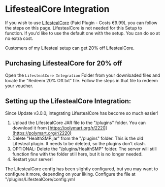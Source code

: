 # LifestealCore Integration

If you wish to use [LifestealCore](https://polymart.org/resource/lifesteal-core.2220) (Paid Plugin - Costs €9.99), you can follow the steps on this page. LifestealCore is not needed for this Setup to function. If you'd like to use the default one with the setup. You can do so at no extra cost.

Customers of my Lifesteal setup can get 20% off LifestealCore.

## Purchasing LifestealCore for 20% off

Open the `LifestealCore Integration` Folder from your downloaded files and locate the "Redeem 20% Off.txt" file. Follow the steps in that file to redeem your voucher.

## Setting up the LifestealCore Integration:

Since Update v3.0.0, integrating LifestealCore has become so much easier!

1. Upload the LifestealCore JAR file to the "/plugins" folder. You can download it from [https://polymart.org/r/2220](https://polymart.org/r/2220)
2. Delete "HealthSMP.jar" from the "/plugins" folder. This is the old Lifesteal plugin. It needs to be deleted, so the plugins don't clash.
3. OPTIONAL: Delete the "/plugins/HealthSMP" folder. The server will still function fine with the folder still here, but it is no longer needed.
4. Restart your server!

The LifestealCore config has been slightly configured, but you may want to configure it more, depending on your liking. Configure the file at "/plugins/LifestealCore/config.yml
